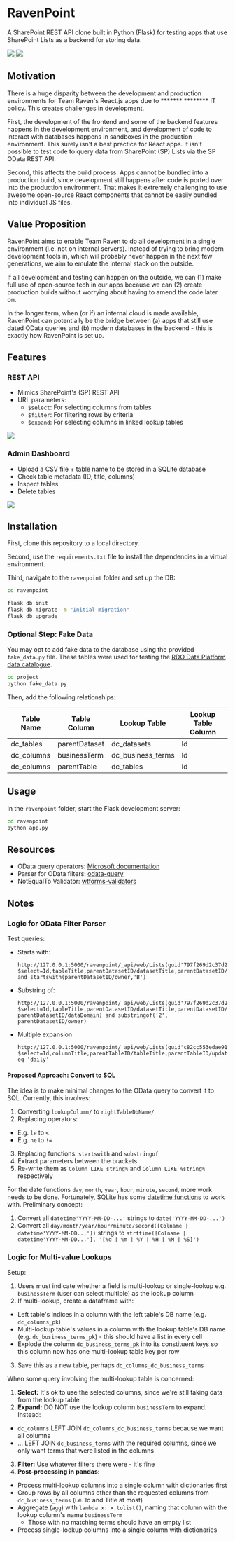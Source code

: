# RavenPoint
A SharePoint REST API clone built in Python (Flask) for testing apps that use SharePoint Lists as a backend for storing data.

<p>
    <a href="https://www.python.org/">
        <img src="http://ForTheBadge.com/images/badges/made-with-python.svg">
    </a>
    <a href="https://flask.palletsprojects.com/en/2.0.x/">
        <img src="docs/images/bottled-in-flask.svg">
    </a>
</p>

## Motivation
There is a huge disparity between the development and production environments for Team Raven's React.js apps due to ******* ******** IT policy. This creates challenges in development.

First, the development of the frontend and some of the backend features happens in the development environment, and development of code to interact with databases happens in sandboxes in the production environment. This surely isn't a best practice for React apps. It isn't possible to test code to query data from SharePoint (SP) Lists via the SP OData REST API.

Second, this affects the build process. Apps cannot be bundled into a production build, since development still happens after code is ported over into the production environment. That makes it extremely challenging to use awesome open-source React components that cannot be easily bundled into individual JS files.

## Value Proposition
RavenPoint aims to enable Team Raven to do all development in a single environment (i.e. not on internal servers). Instead of trying to bring modern development tools in, which will probably never happen in the next few generations, we aim to emulate the internal stack on the outside.

If all development and testing can happen on the outside, we can (1) make full use of open-source tech in our apps because we can (2) create production builds without worrying about having to amend the code later on. 

In the longer term, when (or if) an internal cloud is made available, RavenPoint can potentially be the bridge between (a) apps that still use dated OData queries and (b) modern databases in the backend - this is exactly how RavenPoint is set up.

## Features

### REST API
- Mimics SharePoint's (SP) REST API
- URL parameters:
  - `$select`: For selecting columns from tables
  - `$filter`: For filtering rows by criteria
  - `$expand`: For selecting columns in linked lookup tables

![](./docs/images/ss_ravenpoint_swagger_ui.jpg)

### Admin Dashboard
- Upload a CSV file + table name to be stored in a SQLite database
- Check table metadata (ID, title, columns)
- Inspect tables
- Delete tables

![](./docs/images/ss_ravenpoint_admin.jpg)

## Installation
First, clone this repository to a local directory.

Second, use the `requirements.txt` file to install the dependencies in a virtual environment.

Third, navigate to the `ravenpoint` folder and set up the DB:

```bash
cd ravenpoint

flask db init
flask db migrate -m "Initial migration"
flask db upgrade
```

### Optional Step: Fake Data
You may opt to add fake data to the database using the provided `fake_data.py` file. These tables were used for testing the [RDO Data Platform data catalogue](https://github.com/chrischow/rdo-data-platform/tree/main/data-catalogue).

```bash
cd project
python fake_data.py
```

Then, add the following relationships:

<table>
  <thead>
    <tr>
      <th>Table Name</th>
      <th>Table Column</th>
      <th>Lookup Table</th>
      <th>Lookup Table Column</th>
    </tr>
  </thead>
  <tbody>
    <tr>
      <td>dc_tables</td>
      <td>parentDataset</td>
      <td>dc_datasets</td>
      <td>Id</td>
    </tr>
    <tr>
      <td>dc_columns</td>
      <td>businessTerm</td>
      <td>dc_business_terms</td>
      <td>Id</td>
    </tr>
    <tr>
      <td>dc_columns</td>
      <td>parentTable</td>
      <td>dc_tables</td>
      <td>Id</td>
    </tr>
  </tbody>
</table>

## Usage
In the `ravenpoint` folder, start the Flask development server:

```bash
cd ravenpoint
python app.py
```

## Resources
- OData query operators: [Microsoft documentation](https://docs.microsoft.com/en-us/sharepoint/dev/sp-add-ins/use-odata-query-operations-in-sharepoint-rest-requests)
- Parser for OData filters: [odata-query](https://github.com/gorilla-co/odata-query)
- NotEqualTo Validator: [wtforms-validators](https://github.com/akhilharihar/wtforms-validators)

## Notes

### Logic for OData Filter Parser
Test queries:

- Starts with:

  ```
  http://127.0.0.1:5000/ravenpoint/_api/web/Lists(guid'797f269d2c37d29d15a19c40ec49bada')/items?$select=Id,tableTitle,parentDatasetID/datasetTitle,parentDatasetID/dataDomain,parentDatasetID/owner&$expand=parentDatasetID&$filter=startswith(parentDatasetID/dataDomain,'O') and startswith(parentDatasetID/owner,'B')
  ```

- Substring of:

  ```
  http://127.0.0.1:5000/ravenpoint/_api/web/Lists(guid'797f269d2c37d29d15a19c40ec49bada')/items?$select=Id,tableTitle,parentDatasetID/datasetTitle,parentDatasetID/dataDomain,parentDatasetID/owner&$expand=parentDatasetID&$filter=substringof('O', parentDatasetID/dataDomain) and substringof('2', parentDatasetID/owner)
  ```

- Multiple expansion:

  ```
  http://127.0.0.1:5000/ravenpoint/_api/web/Lists(guid'c82cc553edae91adc412ab2723541399')/items?$select=Id,columnTitle,parentTableID/tableTitle,parentTableID/updateFrequency,businessTermID/term,businessTermID/source&$expand=parentTableID,businessTermID&$filter=parentTableID/updateFrequency eq 'daily'
  ```

#### Proposed Approach: Convert to SQL
The idea is to make minimal changes to the OData query to convert it to SQL. Currently, this involves:

1. Converting `lookupColumn/` to `rightTableDbName/`
2. Replacing operators:
  - E.g. ` le ` to ` < `
  - E.g. ` ne ` to ` != `
3. Replacing functions: `startswith` and `substringof`
  1. Extract parameters between the brackets
  2. Re-write them as `Column LIKE string%` and `Column LIKE %string%` respectively

For the date functions `day`, `month`, `year`, `hour`, `minute`, `second`, more work needs to be done. Fortunately, SQLite has some [datetime functions](https://www.sqlite.org/lang_datefunc.html) to work with. Preliminary concept:

1. Convert all `datetime'YYYY-MM-DD-...'` strings to `date('YYYY-MM-DD-...')`
2. Convert all `day/month/year/hour/minute/second([Colname | datetime'YYYY-MM-DD...'])` strings to `strftime([Colname | datetime'YYYY-MM-DD...'], '[%d | %m | %Y | %H | %M | %S]')`

### Logic for Multi-value Lookups
Setup:

1. Users must indicate whether a field is multi-lookup or single-lookup e.g. `businessTerm` (user can select multiple) as the lookup column
2. If multi-lookup, create a dataframe with:
  - Left table's indices in a column with the left table's DB name (e.g. `dc_columns_pk`)
  - Multi-lookup table's values in a column with the lookup table's DB name (e.g. `dc_business_terms_pk`) - this should have a list in every cell
  - Explode the column `dc_business_terms_pk` into its constituent keys so this column now has one multi-lookup table key per row
3. Save this as a new table, perhaps `dc_columns_dc_business_terms`


When some query involving the multi-lookup table is concerned:

1. **Select:** It's ok to use the selected columns, since we're still taking data from the lookup table
2. **Expand:** DO NOT use the lookup column `businessTerm` to expand. Instead:
  - `dc_columns` LEFT JOIN `dc_columns_dc_business_terms` because we want all columns
  - ... LEFT JOIN `dc_business_terms` with the required columns, since we only want terms that were listed in the columns
3. **Filter:** Use whatever filters there were - it's fine
4. **Post-processing in pandas:**
  - Process multi-lookup columns into a single column with dictionaries first
  - Group rows by all columns other than the requested columns from `dc_business_terms` (i.e. Id and Title at most)
  - Aggregate (`agg`) with `lambda x: x.tolist()`, naming that column with the lookup column's name `businessTerm`
    - Those with no matching terms should have an empty list
  - Process single-lookup columns into a single column with dictionaries
